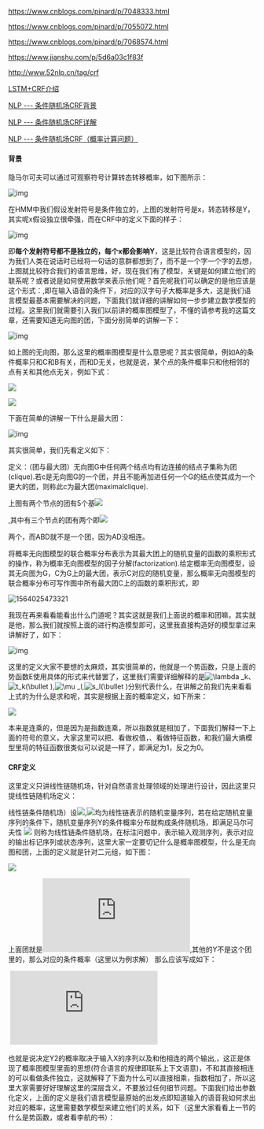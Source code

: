 

https://www.cnblogs.com/pinard/p/7048333.html

https://www.cnblogs.com/pinard/p/7055072.html

https://www.cnblogs.com/pinard/p/7068574.html

https://www.jianshu.com/p/5d6a03c1f83f

http://www.52nlp.cn/tag/crf

[LSTM+CRF介绍](https://x-algo.cn/index.php/2017/01/16/1639/)

[NLP --- 条件随机场CRF背景](https://blog.csdn.net/weixin_42398658/article/details/84958993)

[NLP --- 条件随机场CRF详解](https://blog.csdn.net/weixin_42398658/article/details/85156721)

[NLP --- 条件随机场CRF（概率计算问题）](https://blog.csdn.net/weixin_42398658/article/details/85207991)

#### 背景

隐马尔可夫可以通过可观察符号计算转态转移概率，如下图所示：

![img](F:\git\nlp\算法\images\CRF\20181211190949422.png)

在HMM中我们假设发射符号是条件独立的，上图的发射符号是x，转态转移是Y，其实呢x假设独立很牵强，而在CRF中的定义下面的样子：

![img](F:\git\nlp\算法\images\CRF\20181211191203147.png)



即**每个发射符号都不是独立的，每个x都会影响Y**，这是比较符合语言模型的，因为我们人类在说话时已经将一句话的意群都想到了，而不是一个字一个字的去想，上图就比较符合我们的语言思维，好，现在我们有了模型，关键是如何建立他们的联系呢？或者说是如何使用数学来表示他们呢？首先呢我们可以确定的是他应该是这个形式：,即在输入语音的条件下，对应的汉字句子大概率是多大，这是我们语言模型最基本需要解决的问题，下面我们就详细的讲解如何一步步建立数学模型的过程。这里我们就需要引入我们以前讲的概率图模型了，不懂的请参考我的这篇文章，还需要知道无向图的团，下面分别简单的讲解一下：

![img](F:\git\nlp\算法\images\CRF\20181211192945685.png)

如上图的无向图，那么这里的概率图模型是什么意思呢？其实很简单，例如A的条件概率只和C和B有关，而和D无关，也就是说，某个点的条件概率只和他相邻的点有关和其他点无关，例如下式：

![](F:\git\nlp\算法\images\CRF\2018122013024095.png)

![](F:\git\nlp\算法\images\CRF\20181220130240115.png)

下面在简单的讲解一下什么是最大团：

![img](F:\git\nlp\算法\images\CRF\20181211193341992.png)

其实很简单，我们先看定义如下：

定义：（团与最大团）无向图G中任何两个结点均有边连接的结点子集称为团(clique).若c是无向图G的一个团，并且不能再加进任何一个G的结点使其成为一个更大的团，则称此c为最大团(maximalclique). 

上图有两个节点的团有5个基![](F:\git\nlp\算法\images\CRF\20181220130240132.png)

,其中有三个节点的团有两个即![](F:\git\nlp\算法\images\CRF\20181220130240153.png)

两个，而ABD就不是一个团，因为AD没相连。

将概率无向图模型的联合概率分布表示为其最大团上的随机变量的函数的乘积形式的操作，称为概率无向图模型的因子分解(factorization).给定概率无向图模型，设其无向图为G，C为G上的最大团，表示C对应的随机变量，那么概率无向图模型的联合概率分布可写作图中所有最大团C上的函数的乘积形式，即

![1564025473321](F:\git\nlp\算法\images\CRF\1564025473321.png)

我现在再来看看能看出什么门道呢？其实这就是我们上面说的概率和团嘛，其实就是他，那么我们就按照上面的进行构造模型即可，这里我直接构造好的模型拿过来讲解好了，如下：

![img](F:\git\nlp\算法\images\CRF\20181211195837130.png)

这里的定义大家不要想的太麻烦，其实很简单的，他就是一个势函数，只是上面的势函数E使用具体的形式来代替罢了，这里我们需要详细解释的是![\lambda _k](https://img-blog.csdnimg.cn/20181220130240410)、![t_k(\bullet )](https://img-blog.csdnimg.cn/20181220130240426),![\mu _l](https://img-blog.csdnimg.cn/20181220130240437),![s_l(\bullet )](https://img-blog.csdnimg.cn/20181220130240454)分别代表什么，在讲解之前我们先来看看上式的为什么是求和呢，其实是根据上面的概率定义，如下所来：

![](F:\git\nlp\算法\images\CRF\varphi.png)

本来是连乘的，但是因为是指数连乘，所以指数就是相加了，下面我们解释一下上面的符号的意义，大家这里可以把、看做权值，、看做特征函数，和我们最大熵模型里将的特征函数很类似可以说是一样了，即满足为1，反之为0。

#### CRF定义

这里定义只讲线性链随机场，针对自然语言处理领域的处理进行设计，因此这里只提线性链随机场定义：

线性链条件随机场）设![](F:\git\nlp\算法\images\CRF\x向量.png),![](F:\git\nlp\算法\images\CRF\20181221092031623.png)均为线性链表示的随机变量序列，若在给定随机变量序列的条件下，随机变量序列Y的条件概率分布就构成条件随机场，即满足马尔可夫性
                                               ![](F:\git\nlp\算法\images\CRF\马尔科夫性.png)
则称为线性链条件随机场，在标注问题中，表示输入观测序列，表示对应的输出标记序列或状态序列，这里大家一定要切记什么是概率图模型，什么是无向图和团，上面的定义就是针对二元组，如下图：

![](F:\git\nlp\算法\images\CRF\20181212093001756.png)



上面团就是![\mathbf{X},Y_1,Y_2](https://private.codecogs.com/gif.latex?%5Cdpi%7B120%7D%20%5Cmathbf%7BX%7D%2CY_1%2CY_2),其他的Y不是这个团里的，那么对应的条件概率（这里以为例求解） 那么应该写成如下：

​                                               ![P(Y_2|X,Y_1,Y_2,Y_3,..,Y_n) = P(Y_2|X,Y_{1},Y_{3})](https://private.codecogs.com/gif.latex?%5Cdpi%7B120%7D%20P%28Y_2%7CX%2CY_1%2CY_2%2CY_3%2C..%2CY_n%29%20%3D%20P%28Y_2%7CX%2CY_%7B1%7D%2CY_%7B3%7D%29)

也就是说决定Y2的概率取决于输入X的序列以及和他相连的两个输出,，这正是体现了概率图模型里面的思想(符合语言的规律即联系上下文语意)，不和其直接相连的可以看做条件独立，这就解释了下面为什么可以直接相乘，指数相加了，所以这里大家需要好好理解这里的深层含义，不要放过任何细节问题。下面我们给出参数化定义，上面的定义是我们语言模型最原始的出发点即知道输入的语音我如何求出对应的概率，这里需要数学模型来建立他们的关系，如下（这里大家看看上一节的什么是势函数，或者看李航的书）：












